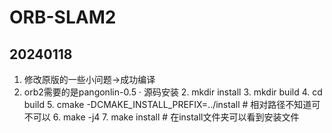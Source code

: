 # ORB-SLAM2
## 20240118
1. 修改原版的一些小问题->成功编译
2. orb2需要的是pangonlin-0.5
   · 源码安装
   2. mkdir install
   3. mkdir build
   4. cd build
   5. cmake -DCMAKE_INSTALL_PREFIX=../install # 相对路径不知道可不可以
   6. make -j4
   7. make install # 在install文件夹可以看到安装文件


